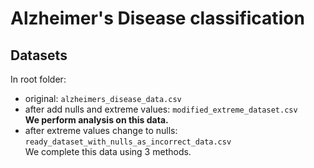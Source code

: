 # Alzheimer's Disease classification

## Datasets
In root folder:
- original: `alzheimers_disease_data.csv`
- after add nulls and extreme values: `modified_extreme_dataset.csv `
  <br>**We perform analysis on this data.**
- after extreme values change to nulls: `ready_dataset_with_nulls_as_incorrect_data.csv`
  <br>We complete this data using 3 methods.
